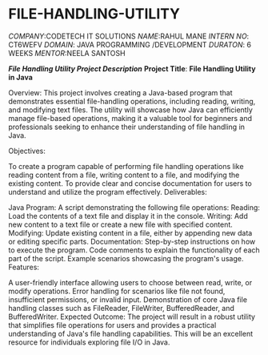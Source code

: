 # FILE-HANDLING-UTILITY
*COMPANY*:CODETECH IT SOLUTIONS
*NAME*:RAHUL MANE
*INTERN NO*: CT6WEFV
*DOMAIN*: JAVA PROGRAMMING /DEVELOPMENT
*DURATON*: 6 WEEKS
*MENTOR*:NEELA SANTOSH

*****File Handling Utility Project Description*****
**Project Title**: **File Handling Utility in Java**

Overview:
This project involves creating a Java-based program that demonstrates essential file-handling operations, including reading, writing, and modifying text files. The utility will showcase how Java can efficiently manage file-based operations, making it a valuable tool for beginners and professionals seeking to enhance their understanding of file handling in Java.

Objectives:

To create a program capable of performing file handling operations like reading content from a file, writing content to a file, and modifying the existing content.
To provide clear and concise documentation for users to understand and utilize the program effectively.
Deliverables:

Java Program: A script demonstrating the following file operations:
Reading: Load the contents of a text file and display it in the console.
Writing: Add new content to a text file or create a new file with specified content.
Modifying: Update existing content in a file, either by appending new data or editing specific parts.
Documentation:
Step-by-step instructions on how to execute the program.
Code comments to explain the functionality of each part of the script.
Example scenarios showcasing the program's usage.
Features:

A user-friendly interface allowing users to choose between read, write, or modify operations.
Error handling for scenarios like file not found, insufficient permissions, or invalid input.
Demonstration of core Java file handling classes such as FileReader, FileWriter, BufferedReader, and BufferedWriter.
Expected Outcome:
The project will result in a robust utility that simplifies file operations for users and provides a practical understanding of Java's file handling capabilities. This will be an excellent resource for individuals exploring file I/O in Java.
